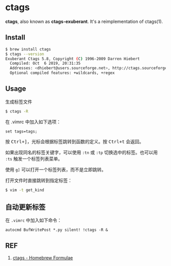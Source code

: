 # ctags

**ctags**, also known as **ctags-exuberant**. It's a reimplementation of ctags(1).

## Install

```sh
$ brew install ctags
$ ctags --version
Exuberant Ctags 5.8, Copyright (C) 1996-2009 Darren Hiebert
  Compiled: Oct  6 2019, 20:31:35
  Addresses: <dhiebert@users.sourceforge.net>, http://ctags.sourceforge.net
  Optional compiled features: +wildcards, +regex
```

## Usage

生成标签文件

```sh
$ ctags -R
```

在 .vimrc 中加入如下选项：

```
set tags=tags;
```

按 <kbd>Ctrl+]</kbd>，光标会根据标签跳转到函数的定义。按 <kbd>Ctrl+t</kbd> 会返回。

如果出现同名的标签关键字，可以使用 `:tn` 或 `:tp` 切换选中的标签。也可以用 `:ts` 触发一个标签列表菜单。

使用 `g]` 可以打开一个标签列表，而不是立即跳转。

打开文件时直接跳转到指定标签：

```sh
$ vim -t get_kind
```

## 自动更新标签

在 `.vimrc` 中加入如下命令：

```
autocmd BufWritePost *.py silent! !ctags -R &
```

## REF

1. [ctags - Homebrew Formulae][1]

[1]: https://formulae.brew.sh/formula/ctags "ctags - Homebrew Formulae"
